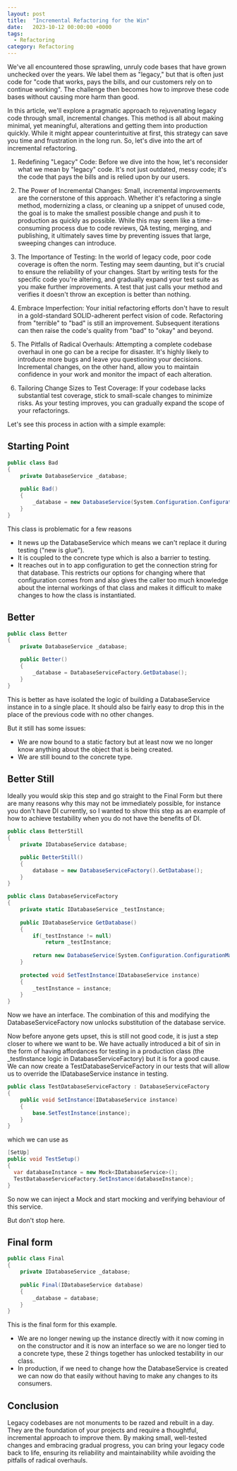 ```yaml
---
layout: post
title:  "Incremental Refactoring for the Win"
date:   2023-10-12 00:00:00 +0000
tags:
  - Refactoring
category: Refactoring
---
```


We've all encountered those sprawling, unruly code bases that have grown unchecked over the years. We label them as "legacy," but that is often just code for "code that works, pays the bills, and our customers rely on to continue working". The challenge then becomes how to improve these code bases without causing more harm than good.

In this article, we'll explore a pragmatic approach to rejuvenating legacy code through small, incremental changes. This method is all about making minimal, yet meaningful, alterations and getting them into production quickly. While it might appear counterintuitive at first, this strategy can save you time and frustration in the long run. So, let's dive into the art of incremental refactoring.

1. Redefining "Legacy" Code:
Before we dive into the how, let's reconsider what we mean by "legacy" code. It's not just outdated, messy code; it's the code that pays the bills and is relied upon by our users.

2. The Power of Incremental Changes:
Small, incremental improvements are the cornerstone of this approach. Whether it's refactoring a single method, modernizing a class, or cleaning up a snippet of unused code, the goal is to make the smallest possible change and push it to production as quickly as possible. While this may seem like a time-consuming process due to code reviews, QA testing, merging, and publishing, it ultimately saves time by preventing issues that large, sweeping changes can introduce.

3. The Importance of Testing:
In the world of legacy code, poor code coverage is often the norm. Testing may seem daunting, but it's crucial to ensure the reliability of your changes. Start by writing tests for the specific code you're altering, and gradually expand your test suite as you make further improvements. A test that just calls your method and verifies it doesn't throw an exception is better than nothing.

4. Embrace Imperfection:
Your initial refactoring efforts don't have to result in a gold-standard SOLID-adherent perfect vision of code. Refactoring from "terrible" to "bad" is still an improvement. Subsequent iterations can then raise the code's quality from "bad" to "okay" and beyond.

5. The Pitfalls of Radical Overhauls:
Attempting a complete codebase overhaul in one go can be a recipe for disaster. It's highly likely to introduce more bugs and leave you questioning your decisions. Incremental changes, on the other hand, allow you to maintain confidence in your work and monitor the impact of each alteration.

6. Tailoring Change Sizes to Test Coverage:
If your codebase lacks substantial test coverage, stick to small-scale changes to minimize risks. As your testing improves, you can gradually expand the scope of your refactorings.

Let's see this process in action with a simple example:

## Starting Point
```csharp
public class Bad
{
	private DatabaseService _database;
	
	public Bad()
	{
		_database = new DatabaseService(System.Configuration.ConfigurationManager.AppSettings["DatabaseConnectionString"]);
	}
}
```
This class is problematic for a few reasons
* It news up the DatabaseService which means we can't replace it during testing ("new is glue").
* It is coupled to the concrete type which is also a barrier to testing.
* It reaches out in to app configuration to get the connection string for that database. This restricts our options for changing where that configuration comes from and also gives the caller too much knowledge about the internal workings of that class and makes it difficult to make changes to how the class is instantiated.

## Better
```csharp
public class Better
{
	private DatabaseService _database;

	public Better()
	{
		_database = DatabaseServiceFactory.GetDatabase();	
	}	
}
```
This is better as have isolated the logic of building a DatabaseService instance in to a single place. It should also be fairly easy to drop this in the place of the previous code with no other changes.

But it still has some issues:
* We are now bound to a static factory but at least now we no longer know anything about the object that is being created.
* We are still bound to the concrete type.

## Better Still

Ideally you would skip this step and go straight to the Final Form but there are many reasons why this may not be immediately possible, for instance you don't have DI currently, so I wanted to show this step as an example of how to achieve testability when you do not have the benefits of DI.

```csharp
public class BetterStill
{
	private IDatabaseService database;

	public BetterStill()
	{
		database = new DatabaseServiceFactory().GetDatabase();	
	}	
}

public class DatabaseServiceFactory
{
	private static IDatabaseService _testInstance;
	
	public IDatabaseService GetDatabase()
	{
		if(_testInstance != null)
			return _testInstance;
			
		return new DatabaseService(System.Configuration.ConfigurationManager.AppSettings["DatabaseConnectionString"]);
	}
	
	protected void SetTestInstance(IDatabaseService instance)
	{
		_testInstance = instance;
	}
}
```
Now we have an interface. The combination of this and modifying the DatabaseServiceFactory now unlocks substitution of the database service.

Now before anyone gets upset, this is still not good code, it is just a step closer to where we want to be. We have actually introduced a bit of sin in the form of having affordances for testing in a production class (the _testInstance logic in DatabaseServiceFactory) but it is for a good cause. We can now create a TestDatabaseServiceFactory in our tests that will allow us to override the IDatabaseService instance in testing.


```csharp
public class TestDatabaseServiceFactory : DatabaseServiceFactory
{
	public void SetInstance(IDatabaseService instance)
	{
		base.SetTestInstance(instance);
	}
}
```
which we can use as

```csharp
[SetUp]
public void TestSetup()
{
  var databaseInstance = new Mock<IDatabaseService>();
  TestDatabaseServiceFactory.SetInstance(databaseInstance);
}
```
So now we can inject a Mock and start mocking and verifying behaviour of this service.

But don't stop here.

## Final form
```csharp
public class Final
{
	private IDatabaseService _database;
	
	public Final(IDatabaseService database)
	{
		_database = database;
	}
}
```
This is the final form for this example.
* We are no longer newing up the instance directly with it now coming in on the constructor and it is now an interface so we are no longer tied to a concrete type, these 2 things together has unlocked testability in our class.
* In production, if we need to change how the DatabaseService is created we can now do that easily without having to make any changes to its consumers.


## Conclusion
Legacy codebases are not monuments to be razed and rebuilt in a day. They are the foundation of your projects and require a thoughtful, incremental approach to improve them. By making small, well-tested changes and embracing gradual progress, you can bring your legacy code back to life, ensuring its reliability and maintainability while avoiding the pitfalls of radical overhauls.